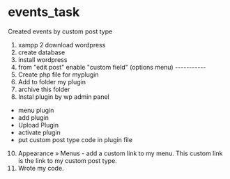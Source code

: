 # events_task
Created events by custom post type

1. xampp
2 download wordpress
3. create database
4. install wordpress
5. from "edit post" enable "custom field" (options menu) -----------
6. Create php file for myplugin
7. Add to folder my plugin
8. archive this folder
9. Instal plugin by wp admin panel
- menu plugin
- add plugin
- Upload Plugin
- activate plugin
- put custom post type code in plugin file
10. Appearance » Menus - add a custom link to my menu. This custom link is the link to my custom post type.
11. Wrote my code.
